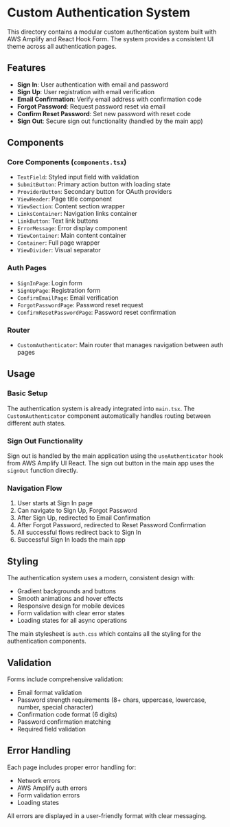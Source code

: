 # Custom Authentication System

This directory contains a modular custom authentication system built with AWS Amplify and React Hook Form. The system provides a consistent UI theme across all authentication pages.

## Features

- **Sign In**: User authentication with email and password
- **Sign Up**: User registration with email verification
- **Email Confirmation**: Verify email address with confirmation code
- **Forgot Password**: Request password reset via email
- **Confirm Reset Password**: Set new password with reset code
- **Sign Out**: Secure sign out functionality (handled by the main app)

## Components

### Core Components (`components.tsx`)
- `TextField`: Styled input field with validation
- `SubmitButton`: Primary action button with loading state
- `ProviderButton`: Secondary button for OAuth providers
- `ViewHeader`: Page title component
- `ViewSection`: Content section wrapper
- `LinksContainer`: Navigation links container
- `LinkButton`: Text link buttons
- `ErrorMessage`: Error display component
- `ViewContainer`: Main content container
- `Container`: Full page wrapper
- `ViewDivider`: Visual separator

### Auth Pages
- `SignInPage`: Login form
- `SignUpPage`: Registration form  
- `ConfirmEmailPage`: Email verification
- `ForgotPasswordPage`: Password reset request
- `ConfirmResetPasswordPage`: Password reset confirmation

### Router
- `CustomAuthenticator`: Main router that manages navigation between auth pages

## Usage

### Basic Setup
The authentication system is already integrated into `main.tsx`. The `CustomAuthenticator` component automatically handles routing between different auth states.

### Sign Out Functionality
Sign out is handled by the main application using the `useAuthenticator` hook from AWS Amplify UI React. The sign out button in the main app uses the `signOut` function directly.

### Navigation Flow
1. User starts at Sign In page
2. Can navigate to Sign Up, Forgot Password
3. After Sign Up, redirected to Email Confirmation
4. After Forgot Password, redirected to Reset Password Confirmation
5. All successful flows redirect back to Sign In
6. Successful Sign In loads the main app

## Styling

The authentication system uses a modern, consistent design with:
- Gradient backgrounds and buttons
- Smooth animations and hover effects
- Responsive design for mobile devices
- Form validation with clear error states
- Loading states for all async operations

The main stylesheet is `auth.css` which contains all the styling for the authentication components.

## Validation

Forms include comprehensive validation:
- Email format validation
- Password strength requirements (8+ chars, uppercase, lowercase, number, special character)
- Confirmation code format (6 digits)
- Password confirmation matching
- Required field validation

## Error Handling

Each page includes proper error handling for:
- Network errors
- AWS Amplify auth errors
- Form validation errors
- Loading states

All errors are displayed in a user-friendly format with clear messaging.
